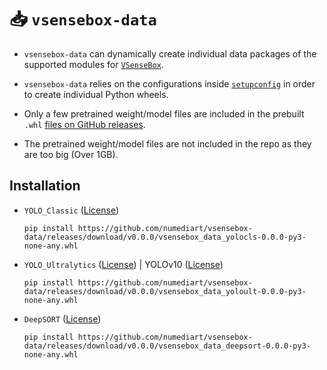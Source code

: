 # 📥 `vsensebox-data`

* `vsensebox-data` can dynamically create individual data packages of the supported modules for [`VSenseBox`](https://github.com/numediart/vsensebox).

* `vsensebox-data` relies on the configurations inside [`setupconfig`](setupconfig) in order to create individual Python wheels.

* Only a few pretrained weight/model files are included in the prebuilt `.whl` [files on GitHub releases](https://github.com/numediart/vsensebox-data/releases).

* The pretrained weight/model files are not included in the repo as they are too big (Over 1GB).

## Installation

* `YOLO_Classic` ([License](https://github.com/AlexeyAB/darknet))
    ```
    pip install https://github.com/numediart/vsensebox-data/releases/download/v0.0.0/vsensebox_data_yolocls-0.0.0-py3-none-any.whl
    ```

* `YOLO_Ultralytics` ([License](https://github.com/ultralytics)) | YOLOv10 ([License](https://github.com/THU-MIG/yolov10))
    ```
    pip install https://github.com/numediart/vsensebox-data/releases/download/v0.0.0/vsensebox_data_yoloult-0.0.0-py3-none-any.whl
    ```

* `DeepSORT` ([License](https://github.com/deshwalmahesh/yolov7-deepsort-tracking))
    ```
    pip install https://github.com/numediart/vsensebox-data/releases/download/v0.0.0/vsensebox_data_deepsort-0.0.0-py3-none-any.whl
    ```
